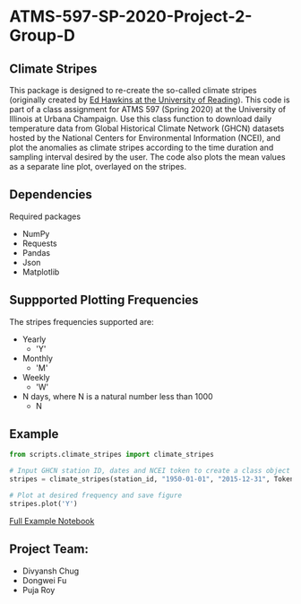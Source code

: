 # ATMS-597-SP-2020-Project-2-Group-D

## Climate Stripes 

This package is designed to re-create the so-called climate stripes (originally created by [Ed Hawkins at the University of Reading](https://showyourstripes.info/)). This code is part of a class assignment for ATMS 597 (Spring 2020) at the University of Illinois at Urbana Champaign. Use this class function to download daily temperature data from Global Historical Climate Network (GHCN) datasets hosted by the National Centers for Environmental Information (NCEI), and plot the anomalies as climate stripes according to the time duration and sampling interval desired by the user. The code also plots the mean values as a separate line plot, overlayed on the stripes.

## Dependencies
Required packages
- NumPy
- Requests
- Pandas
- Json
- Matplotlib

## Suppported Plotting Frequencies
The stripes frequencies supported are:
- Yearly
    - 'Y'
- Monthly
    - 'M'
- Weekly
    - 'W'
- N days, where N is a natural number less than 1000
    - N
 
 ## Example
```python
from scripts.climate_stripes import climate_stripes

# Input GHCN station ID, dates and NCEI token to create a class object 
stripes = climate_stripes(station_id, "1950-01-01", "2015-12-31", Token)

# Plot at desired frequency and save figure 
stripes.plot('Y')
```

[Full Example Notebook](https://drive.google.com/file/d/16vuX8mSn_IiObgrjCsEIZaEK6tqiHaq8/view?usp=sharing)

## Project Team:
- Divyansh Chug
- Dongwei Fu
- Puja Roy
